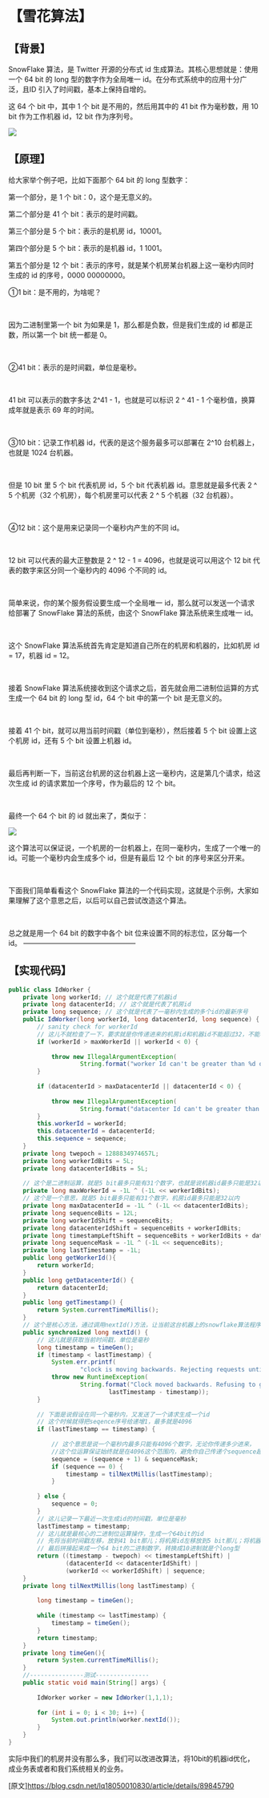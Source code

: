 # 【雪花算法】

## 【背景】
SnowFlake 算法，是 Twitter 开源的分布式 id 生成算法。其核心思想就是：使用一个 64 bit 的 long 型的数字作为全局唯一 id。在分布式系统中的应用十分广泛，且ID 引入了时间戳，基本上保持自增的。

这 64 个 bit 中，其中 1 个 bit 是不用的，然后用其中的 41 bit 作为毫秒数，用 10 bit 作为工作机器 id，12 bit 作为序列号。

![](../99-【img】/other/01-snow.png)

## 【原理】
给大家举个例子吧，比如下面那个 64 bit 的 long 型数字：

第一个部分，是 1 个 bit：0，这个是无意义的。

第二个部分是 41 个 bit：表示的是时间戳。

第三个部分是 5 个 bit：表示的是机房 id，10001。

第四个部分是 5 个 bit：表示的是机器 id，1 1001。

第五个部分是 12 个 bit：表示的序号，就是某个机房某台机器上这一毫秒内同时生成的 id 的序号，0000 00000000。

①1 bit：是不用的，为啥呢？

 

因为二进制里第一个 bit 为如果是 1，那么都是负数，但是我们生成的 id 都是正数，所以第一个 bit 统一都是 0。

 

②41 bit：表示的是时间戳，单位是毫秒。

 

41 bit 可以表示的数字多达 2^41 - 1，也就是可以标识 2 ^ 41 - 1 个毫秒值，换算成年就是表示 69 年的时间。

 

③10 bit：记录工作机器 id，代表的是这个服务最多可以部署在 2^10 台机器上，也就是 1024 台机器。

 

但是 10 bit 里 5 个 bit 代表机房 id，5 个 bit 代表机器 id。意思就是最多代表 2 ^ 5 个机房（32 个机房），每个机房里可以代表 2 ^ 5 个机器（32 台机器）。

 

④12 bit：这个是用来记录同一个毫秒内产生的不同 id。

 

12 bit 可以代表的最大正整数是 2 ^ 12 - 1 = 4096，也就是说可以用这个 12 bit 代表的数字来区分同一个毫秒内的 4096 个不同的 id。

 

简单来说，你的某个服务假设要生成一个全局唯一 id，那么就可以发送一个请求给部署了 SnowFlake 算法的系统，由这个 SnowFlake 算法系统来生成唯一 id。

 

这个 SnowFlake 算法系统首先肯定是知道自己所在的机房和机器的，比如机房 id = 17，机器 id = 12。

 

接着 SnowFlake 算法系统接收到这个请求之后，首先就会用二进制位运算的方式生成一个 64 bit 的 long 型 id，64 个 bit 中的第一个 bit 是无意义的。

 

接着 41 个 bit，就可以用当前时间戳（单位到毫秒），然后接着 5 个 bit 设置上这个机房 id，还有 5 个 bit 设置上机器 id。

 

最后再判断一下，当前这台机房的这台机器上这一毫秒内，这是第几个请求，给这次生成 id 的请求累加一个序号，作为最后的 12 个 bit。

 

最终一个 64 个 bit 的 id 就出来了，类似于：

![](../99-【img】/other/02-snow1.png)

这个算法可以保证说，一个机房的一台机器上，在同一毫秒内，生成了一个唯一的 id。可能一个毫秒内会生成多个 id，但是有最后 12 个 bit 的序号来区分开来。

 

下面我们简单看看这个 SnowFlake 算法的一个代码实现，这就是个示例，大家如果理解了这个意思之后，以后可以自己尝试改造这个算法。

 

总之就是用一个 64 bit 的数字中各个 bit 位来设置不同的标志位，区分每一个 id。
————————————————

## 【实现代码】
```java
public class IdWorker {
    private long workerId; // 这个就是代表了机器id
    private long datacenterId; // 这个就是代表了机房id
    private long sequence; // 这个就是代表了一毫秒内生成的多个id的最新序号
    public IdWorker(long workerId, long datacenterId, long sequence) {
        // sanity check for workerId
        // 这儿不就检查了一下，要求就是你传递进来的机房id和机器id不能超过32，不能小于0
        if (workerId > maxWorkerId || workerId < 0) {
 
            throw new IllegalArgumentException(
                    String.format("worker Id can't be greater than %d or less than 0",maxWorkerId));
        }
 
        if (datacenterId > maxDatacenterId || datacenterId < 0) {
 
            throw new IllegalArgumentException(
                    String.format("datacenter Id can't be greater than %d or less than 0",maxDatacenterId));
        }
        this.workerId = workerId;
        this.datacenterId = datacenterId;
        this.sequence = sequence;
    }
    private long twepoch = 1288834974657L;
    private long workerIdBits = 5L;
    private long datacenterIdBits = 5L;
 
    // 这个是二进制运算，就是5 bit最多只能有31个数字，也就是说机器id最多只能是32以内
    private long maxWorkerId = -1L ^ (-1L << workerIdBits);
    // 这个是一个意思，就是5 bit最多只能有31个数字，机房id最多只能是32以内
    private long maxDatacenterId = -1L ^ (-1L << datacenterIdBits);
    private long sequenceBits = 12L;
    private long workerIdShift = sequenceBits;
    private long datacenterIdShift = sequenceBits + workerIdBits;
    private long timestampLeftShift = sequenceBits + workerIdBits + datacenterIdBits;
    private long sequenceMask = -1L ^ (-1L << sequenceBits);
    private long lastTimestamp = -1L;
    public long getWorkerId(){
        return workerId;
    }
    public long getDatacenterId() {
        return datacenterId;
    }
    public long getTimestamp() {
        return System.currentTimeMillis();
    }
    // 这个是核心方法，通过调用nextId()方法，让当前这台机器上的snowflake算法程序生成一个全局唯一的id
    public synchronized long nextId() {
        // 这儿就是获取当前时间戳，单位是毫秒
        long timestamp = timeGen();
        if (timestamp < lastTimestamp) {
            System.err.printf(
                    "clock is moving backwards. Rejecting requests until %d.", lastTimestamp);
            throw new RuntimeException(
                    String.format("Clock moved backwards. Refusing to generate id for %d milliseconds",
                            lastTimestamp - timestamp));
        }
 
        // 下面是说假设在同一个毫秒内，又发送了一个请求生成一个id
        // 这个时候就得把seqence序号给递增1，最多就是4096
        if (lastTimestamp == timestamp) {
 
            // 这个意思是说一个毫秒内最多只能有4096个数字，无论你传递多少进来，
            //这个位运算保证始终就是在4096这个范围内，避免你自己传递个sequence超过了4096这个范围
            sequence = (sequence + 1) & sequenceMask;
            if (sequence == 0) {
                timestamp = tilNextMillis(lastTimestamp);
            }
 
        } else {
            sequence = 0;
        }
        // 这儿记录一下最近一次生成id的时间戳，单位是毫秒
        lastTimestamp = timestamp;
        // 这儿就是最核心的二进制位运算操作，生成一个64bit的id
        // 先将当前时间戳左移，放到41 bit那儿；将机房id左移放到5 bit那儿；将机器id左移放到5 bit那儿；将序号放最后12 bit
        // 最后拼接起来成一个64 bit的二进制数字，转换成10进制就是个long型
        return ((timestamp - twepoch) << timestampLeftShift) |
                (datacenterId << datacenterIdShift) |
                (workerId << workerIdShift) | sequence;
    }
    private long tilNextMillis(long lastTimestamp) {
 
        long timestamp = timeGen();
 
        while (timestamp <= lastTimestamp) {
            timestamp = timeGen();
        }
        return timestamp;
    }
    private long timeGen(){
        return System.currentTimeMillis();
    }
    //---------------测试---------------
    public static void main(String[] args) {
 
        IdWorker worker = new IdWorker(1,1,1);
 
        for (int i = 0; i < 30; i++) {
            System.out.println(worker.nextId());
        }
    }
}

```
实际中我们的机房并没有那么多，我们可以改进改算法，将10bit的机器id优化，成业务表或者和我们系统相关的业务。

[原文]https://blog.csdn.net/lq18050010830/article/details/89845790
